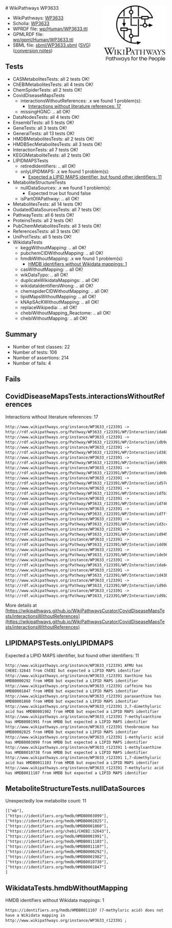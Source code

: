 <img style="float: right; width: 200px" src="../logo.png" />
# WikiPathways WP3633

* WikiPathways: [WP3633](https://identifiers.org/wikipathways:WP3633)
* Scholia: [WP3633](https://scholia.toolforge.org/wikipathways/WP3633)
* WPRDF file: [wp/Human/WP3633.ttl](../wp/Human/WP3633.ttl)
* GPMLRDF file: [wp/gpml/Human/WP3633.ttl](../wp/gpml/Human/WP3633.ttl)
* SBML file: [sbml/WP3633.sbml](../sbml/WP3633.sbml) ([SVG](../sbml/WP3633.svg)) ([conversion notes](../sbml/WP3633.txt))

## Tests
* CASMetabolitesTests: all 2 tests OK!
* ChEBIMetabolitesTests: all 4 tests OK!
* ChemSpiderTests: all 2 tests OK!
* CovidDiseaseMapsTests
    * interactionsWithoutReferences: .x we found 1 problem(s):
        * [Interactions without literature references: 17](#9701cce8)
    * missingHGNC: .. all OK!
* DataNodesTests: all 4 tests OK!
* EnsemblTests: all 5 tests OK!
* GeneTests: all 3 tests OK!
* GeneralTests: all 13 tests OK!
* HMDBMetabolitesTests: all 2 tests OK!
* HMDBSecMetabolitesTests: all 3 tests OK!
* InteractionTests: all 7 tests OK!
* KEGGMetaboliteTests: all 2 tests OK!
* LIPIDMAPSTests
    * retiredIdentifiers: .. all OK!
    * onlyLIPIDMAPS: .x we found 1 problem(s):
        * [Expected a LIPID MAPS identifier, but found other identifiers: 11](#d0bfb679)
* MetaboliteStructureTests
    * nullDataSources: .x we found 1 problem(s):
        * Expected true but found false
    * isPartOfAPathway: .. all OK!
* MetabolitesTests: all 14 tests OK!
* OudatedDataSourcesTests: all 7 tests OK!
* PathwayTests: all 6 tests OK!
* ProteinsTests: all 2 tests OK!
* PubChemMetabolitesTests: all 3 tests OK!
* ReferencesTests: all 3 tests OK!
* UniProtTests: all 5 tests OK!
* WikidataTests
    * keggWithoutMapping: .. all OK!
    * pubchemCIDWithoutMapping: .. all OK!
    * hmdbWithoutMapping: .x we found 1 problem(s):
        * [HMDB identifiers without Wikidata mappings: 1](#8860e69b)
    * casWithoutMapping: .. all OK!
    * wikDataTypo: .. all OK!
    * duplicateWikidataMappings: .. all OK!
    * wikidataIdentifiersWrong: .. all OK!
    * chemspiderCIDWithoutMapping: .. all OK!
    * lipidMapsWithoutMapping: .. all OK!
    * kNApSAcKWithoutMapping: .. all OK!
    * replaceWikipedia: .. all OK!
    * chebiWithoutMapping_Reactome: .. all OK!
    * chebiWithoutMapping: .. all OK!


## Summary

* Number of test classes: 22
* Number of tests: 106
* Number of assertions: 214
* Number of fails: 4

## Fails

<a name="9701cce8" />

## CovidDiseaseMapsTests.interactionsWithoutReferences

Interactions without literature references: 17
```
http://www.wikipathways.org/instance/WP3633_r123391 -> http://rdf.wikipathways.org/Pathway/WP3633_r123391/WP/Interaction/ida68ac1c3
http://www.wikipathways.org/instance/WP3633_r123391 -> http://rdf.wikipathways.org/Pathway/WP3633_r123391/WP/Interaction/idb9aabd56
http://www.wikipathways.org/instance/WP3633_r123391 -> http://rdf.wikipathways.org/Pathway/WP3633_r123391/WP/Interaction/id383afe98
http://www.wikipathways.org/instance/WP3633_r123391 -> http://rdf.wikipathways.org/Pathway/WP3633_r123391/WP/Interaction/id69aaf63b
http://www.wikipathways.org/instance/WP3633_r123391 -> http://rdf.wikipathways.org/Pathway/WP3633_r123391/WP/Interaction/ide0a7c78f
http://www.wikipathways.org/instance/WP3633_r123391 -> http://rdf.wikipathways.org/Pathway/WP3633_r123391/WP/Interaction/id57e0be1e
http://www.wikipathways.org/instance/WP3633_r123391 -> http://rdf.wikipathways.org/Pathway/WP3633_r123391/WP/Interaction/idfb3b7951
http://www.wikipathways.org/instance/WP3633_r123391 -> http://rdf.wikipathways.org/Pathway/WP3633_r123391/WP/Interaction/id74667b56
http://www.wikipathways.org/instance/WP3633_r123391 -> http://rdf.wikipathways.org/Pathway/WP3633_r123391/WP/Interaction/id7ff5adbb
http://www.wikipathways.org/instance/WP3633_r123391 -> http://rdf.wikipathways.org/Pathway/WP3633_r123391/WP/Interaction/id3cc169
http://www.wikipathways.org/instance/WP3633_r123391 -> http://rdf.wikipathways.org/Pathway/WP3633_r123391/WP/Interaction/id945d0035
http://www.wikipathways.org/instance/WP3633_r123391 -> http://rdf.wikipathways.org/Pathway/WP3633_r123391/WP/Interaction/idd98c8de5
http://www.wikipathways.org/instance/WP3633_r123391 -> http://rdf.wikipathways.org/Pathway/WP3633_r123391/WP/Interaction/ide56cfda3
http://www.wikipathways.org/instance/WP3633_r123391 -> http://rdf.wikipathways.org/Pathway/WP3633_r123391/WP/Interaction/ida64907bf
http://www.wikipathways.org/instance/WP3633_r123391 -> http://rdf.wikipathways.org/Pathway/WP3633_r123391/WP/Interaction/id43b59a11
http://www.wikipathways.org/instance/WP3633_r123391 -> http://rdf.wikipathways.org/Pathway/WP3633_r123391/WP/Interaction/id9dcf2d96
http://www.wikipathways.org/instance/WP3633_r123391 -> http://rdf.wikipathways.org/Pathway/WP3633_r123391/WP/Interaction/id9b289506
```

More details at [https://wikipathways.github.io/WikiPathwaysCurator/CovidDiseaseMapsTests/interactionsWithoutReferences](https://wikipathways.github.io/WikiPathwaysCurator/CovidDiseaseMapsTests/interactionsWithoutReferences)

<a name="d0bfb679" />

## LIPIDMAPSTests.onlyLIPIDMAPS

Expected a LIPID MAPS identifier, but found other identifiers: 11
```
http://www.wikipathways.org/instance/WP3633_r123391 AFMU has CHEBI:32643 from ChEBI but expected a LIPID MAPS identifier
http://www.wikipathways.org/instance/WP3633_r123391 Xanthine has HMDB0000292 from HMDB but expected a LIPID MAPS identifier
http://www.wikipathways.org/instance/WP3633_r123391 caffeine has HMDB0001847 from HMDB but expected a LIPID MAPS identifier
http://www.wikipathways.org/instance/WP3633_r123391 paraxanthine has HMDB0001860 from HMDB but expected a LIPID MAPS identifier
http://www.wikipathways.org/instance/WP3633_r123391 3,7-dimethyluric acid has HMDB0001982 from HMDB but expected a LIPID MAPS identifier
http://www.wikipathways.org/instance/WP3633_r123391 7-methylxanthine has HMDB0001991 from HMDB but expected a LIPID MAPS identifier
http://www.wikipathways.org/instance/WP3633_r123391 theobromine has HMDB0002825 from HMDB but expected a LIPID MAPS identifier
http://www.wikipathways.org/instance/WP3633_r123391 1-methyluric acid has HMDB0003099 from HMDB but expected a LIPID MAPS identifier
http://www.wikipathways.org/instance/WP3633_r123391 1-methylxanthine has HMDB0010738 from HMDB but expected a LIPID MAPS identifier
http://www.wikipathways.org/instance/WP3633_r123391 1,7-dimethyluric acid has HMDB0011103 from HMDB but expected a LIPID MAPS identifier
http://www.wikipathways.org/instance/WP3633_r123391 7-methyluric acid has HMDB0011107 from HMDB but expected a LIPID MAPS identifier
```

<a name="9190418a" />

## MetaboliteStructureTests.nullDataSources

Unexpectedly low metabolite count: 11
```
[["mb"],
["https://identifiers.org/hmdb/HMDB0003099"],
["https://identifiers.org/hmdb/HMDB0002825"],
["https://identifiers.org/hmdb/HMDB0001860"],
["https://identifiers.org/chebi/CHEBI:32643"],
["https://identifiers.org/hmdb/HMDB0001991"],
["https://identifiers.org/hmdb/HMDB0011103"],
["https://identifiers.org/hmdb/HMDB0011107"],
["https://identifiers.org/hmdb/HMDB0000292"],
["https://identifiers.org/hmdb/HMDB0001982"],
["https://identifiers.org/hmdb/HMDB0010738"],
["https://identifiers.org/hmdb/HMDB0001847"]
]
```

<a name="8860e69b" />

## WikidataTests.hmdbWithoutMapping

HMDB identifiers without Wikidata mappings: 1
```
https://identifiers.org/hmdb/HMDB0011107 (7-methyluric acid) does not have a Wikidata mapping in http://www.wikipathways.org/instance/WP3633_r123391 ; 
```

